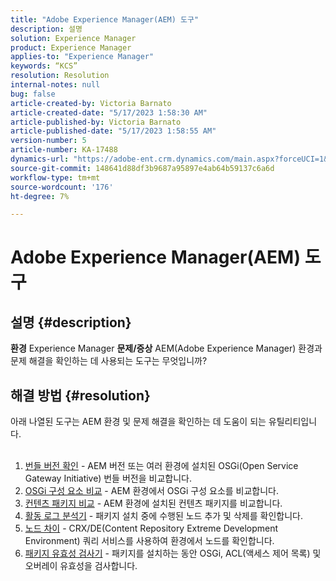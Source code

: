 ```yaml
---
title: "Adobe Experience Manager(AEM) 도구"
description: 설명
solution: Experience Manager
product: Experience Manager
applies-to: "Experience Manager"
keywords: “KCS”
resolution: Resolution
internal-notes: null
bug: false
article-created-by: Victoria Barnato
article-created-date: "5/17/2023 1:58:30 AM"
article-published-by: Victoria Barnato
article-published-date: "5/17/2023 1:58:55 AM"
version-number: 5
article-number: KA-17488
dynamics-url: "https://adobe-ent.crm.dynamics.com/main.aspx?forceUCI=1&pagetype=entityrecord&etn=knowledgearticle&id=bbccb34e-56f4-ed11-8848-6045bd006ce9"
source-git-commit: 148641d88df3b9687a95897e4ab64b59137c6a6d
workflow-type: tm+mt
source-wordcount: '176'
ht-degree: 7%

---
```


# Adobe Experience Manager(AEM) 도구

## 설명 {#description}

<b>환경</b>
Experience Manager
<b>문제/증상</b>
AEM(Adobe Experience Manager) 환경과 문제 해결을 확인하는 데 사용되는 도구는 무엇입니까?


## 해결 방법 {#resolution}

아래 나열된 도구는 AEM 환경 및 문제 해결을 확인하는 데 도움이 되는 유틸리티입니다.<br><br>
1. [번들 버전 확인](https://experienceleague.adobe.com/docs/experience-cloud-kcs/kbarticles/KA-17501.html?lang=en) - AEM 버전 또는 여러 환경에 설치된 OSGi(Open Service Gateway Initiative) 번들 버전을 비교합니다.
2. [OSGi 구성 요소 비교](https://helpx.adobe.com/experience-manager/kb/tools/osgi-component-diff.html) - AEM 환경에서 OSGi 구성 요소를 비교합니다.
3. [컨텐츠 패키지 비교](https://helpx.adobe.com/experience-manager/kb/tools/content-package-comparator.html) - AEM 환경에 설치된 컨텐츠 패키지를 비교합니다.
4. [활동 로그 분석기](https://helpx.adobe.com/experience-manager/kb/tools/activity-log-analyzer.html) - 패키지 설치 중에 수행된 노드 추가 및 삭제를 확인합니다.
5. [노드 차이](https://helpx.adobe.com/experience-manager/kb/tools/aem-node-diff.html) - CRX/DE(Content Repository Extreme Development Environment) 쿼리 서비스를 사용하여 환경에서 노드를 확인합니다.
6. [패키지 유효성 검사기](https://helpx.adobe.com/experience-manager/6-4/sites/administering/using/package-manager.html#ValidatingPackages) - 패키지를 설치하는 동안 OSGi, ACL(액세스 제어 목록) 및 오버레이 유효성을 검사합니다.

